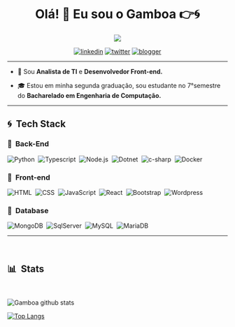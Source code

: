 
<h1 align="center">Olá! 🖖 <a height="30"/> Eu sou o Gamboa 👉🌀</h1>

<div align="center">
  
<img src="https://c.tenor.com/TUIPgSc7J7YAAAAC/yusuke-urameshi-yu-yu-hakusho.gif" />

[![linkedin](https://img.shields.io/badge/linkedin-0A66C2?style=for-the-badge&logo=linkedin&logoColor=white)](https://www.linkedin.com/in/rsgamboa)
[![twitter](https://img.shields.io/badge/twitter-1DA1F2?style=for-the-badge&logo=twitter&logoColor=white)](https://twitter.com/gam6oa)
[![blogger](https://img.shields.io/badge/Blogger-0A66f2?style=for-the-badge&logo=blogger&logoColor=white
)](https://gamboalink.blogspot.com)

</div>

***
- 📌 Sou **Analista de TI** e **Desenvolvedor Front-end.**

- 🎓 Estou em minha segunda graduação, sou estudante no 7°semestre do **Bacharelado em Engenharia de Computação.**

***
## 🌀 &nbsp;Tech Stack

### 🔹 &nbsp;Back-End
![Python](https://img.shields.io/badge/-Python-05122A?style=flat&logo=python)&nbsp;
![Typescript](https://img.shields.io/badge/-TypeScript-05122A?style=flat&logo=typescript)&nbsp;
![Node.js](https://img.shields.io/badge/-Node.js-05122A?style=flat&logo=node.js)&nbsp;
![Dotnet](https://img.shields.io/badge/-.NET-05122A?style=flat&logo=dotnet)&nbsp;
![c-sharp](https://img.shields.io/badge/-C%23-05122A?style=flat&logo=c-sharp)&nbsp;
![Docker](https://img.shields.io/badge/-Docker-05122A?style=flat&logo=docker)&nbsp;
### 🔹 &nbsp;Front-end
![HTML](https://img.shields.io/badge/-HTML-05122A?style=flat&logo=HTML5)&nbsp;
![CSS](https://img.shields.io/badge/-CSS-05122A?style=flat&logo=CSS3&logoColor=1572B6)&nbsp;
![JavaScript](https://img.shields.io/badge/-JavaScript-05122A?style=flat&logo=javascript)&nbsp;
![React](https://img.shields.io/badge/-React-05122A?style=flat&logo=react)&nbsp;
![Bootstrap](https://img.shields.io/badge/-Bootstrap-05122A?style=flat&logo=bootstrap)&nbsp;
![Wordpress](https://img.shields.io/badge/-Wordpress-05122A?style=flat&logo=wordpress)&nbsp;

### 🔹 &nbsp;Database 
![MongoDB](https://img.shields.io/badge/-MongoDB-05122A?style=flat&logo=mongodb)&nbsp;
![SqlServer](https://img.shields.io/badge/-Microsoft%20SQL%20Server-05122A?style=flat&logo=microsoft%20sql%20server&logoColor=1572B6)&nbsp;
![MySQL](https://img.shields.io/badge/-MySQL-05122A?style=flat&logo=mysql)&nbsp;
![MariaDB](https://img.shields.io/badge/-MariaDB-05122A?style=flat&logo=mariadb)&nbsp;
***
&nbsp;
## 📊 &nbsp;Stats
&nbsp;

![Gamboa github stats](https://github-readme-stats.vercel.app/api?username=rsgamboa&show_icons=true&theme=tokyonight&hide_border=true&include_all_commits=true&count_private=true&layout=compact)


[![Top Langs](https://github-readme-stats.vercel.app/api/top-langs/?username=rsgamboa&layout=compact&hide_border=true&theme=tokyonight)](https://github.com/rsgamboa/github-readme-stats)
